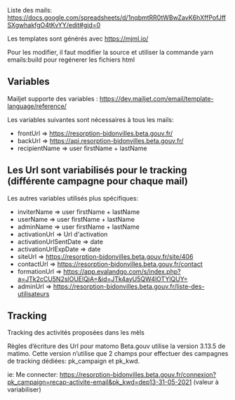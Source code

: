 Liste des mails: https://docs.google.com/spreadsheets/d/1nqbmtRR0tWBwZavK6hXffPofJffSXgwhakfgO4tKvYY/edit#gid=0

Les templates sont générés avec https://mjml.io/

Pour les modifier, il faut modifier la source et utiliser la commande yarn emails:build pour regénerer les fichiers html

## Variables

Mailjet supporte des variables : https://dev.mailjet.com/email/template-language/reference/

Les variables suivantes sont nécessaires à tous les mails:  
- frontUrl => https://resorption-bidonvilles.beta.gouv.fr/  
- backUrl => https://api.resorption-bidonvilles.beta.gouv.fr/  
- recipientName => user firstName + lastName

## Les Url sont variabilisés pour le tracking (différente campagne pour chaque mail)

Les autres variables utilisés plus spécifiques:

- inviterName => user firstName + lastName
- userName => user firstName + lastName
- adminName => user firstName + lastName
- activationUrl => Url d'activation  
- activationUrlSentDate => date 
- activationUrlExpDate => date
- siteUrl => https://resorption-bidonvilles.beta.gouv.fr/site/406
- contactUrl => https://resorption-bidonvilles.beta.gouv.fr/contact  
- formationUrl => https://app.evalandgo.com/s/index.php?a=JTk2cCU5N2slOUElQjA=&id=JTk4ayU5QW4lOTYlQUY=
- adminUrl => https://resorption-bidonvilles.beta.gouv.fr/liste-des-utilisateurs

## Tracking 

Tracking des activités proposées dans les mèls

Règles d’écriture des Url pour matomo
Beta.gouv utilise la version 3.13.5 de matimo.
Cette version n’utilise que 2 champs pour effectuer des campagnes de tracking dédiées: pk_campaign et pk_kwd.

ie: Me connecter: https://resorption-bidonvilles.beta.gouv.fr/connexion?pk_campaign=recap-activite-email&pk_kwd=dep13-31-05-2021 (valeur à variabiliser) 




 
